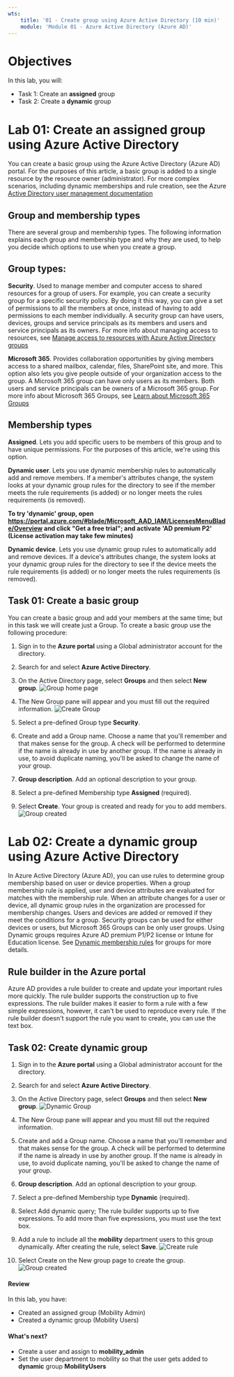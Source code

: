 ```yaml
---
wts:
    title: '01 - Create group using Azure Active Directory (10 min)'   
    module: 'Module 01 - Azure Active Directory (Azure AD)'
---
```


# Objectives

In this lab, you will:

+ Task 1: Create an **assigned** group
+ Task 2: Create a **dynamic** group

# Lab 01: Create an assigned group using Azure Active Directory

 
You can create a basic group using the Azure Active Directory (Azure AD) portal. For the purposes of this article, a basic group is added to a single resource by the resource owner (administrator). For more complex scenarios, including dynamic memberships and rule creation, see the Azure [Active Directory user management documentation](https://docs.microsoft.com/en-us/azure/active-directory/enterprise-users/)

## Group and membership types
There are several group and membership types. The following information explains each group and membership type and why they are used, to help you decide which options to use when you create a group.

## Group types:
**Security**. Used to manage member and computer access to shared resources for a group of users. For example, you can create a security group for a specific security policy. By doing it this way, you can give a set of permissions to all the members at once, instead of having to add permissions to each member individually. A security group can have users, devices, groups and service principals as its members and users and service principals as its owners. For more info about managing access to resources, see [Manage access to resources with Azure Active Directory groups](https://docs.microsoft.com/en-us/azure/active-directory/fundamentals/active-directory-manage-groups)

**Microsoft 365**. Provides collaboration opportunities by giving members access to a shared mailbox, calendar, files, SharePoint site, and more. This option also lets you give people outside of your organization access to the group. A Microsoft 365 group can have only users as its members. Both users and service principals can be owners of a Microsoft 365 group. For more info about Microsoft 365 Groups, see [Learn about Microsoft 365 Groups](https://support.office.com/article/learn-about-office-365-groups-b565caa1-5c40-40ef-9915-60fdb2d97fa2)

## Membership types
**Assigned**. Lets you add specific users to be members of this group and to have unique permissions. For the purposes of this article, we're using this option.

**Dynamic user**. Lets you use dynamic membership rules to automatically add and remove members. If a member's attributes change, the system looks at your dynamic group rules for the directory to see if the member meets the rule requirements (is added) or no longer meets the rules requirements (is removed).

**To try 'dynamic' group, open https://portal.azure.com/#blade/Microsoft_AAD_IAM/LicensesMenuBlade/Overview and click "Get a free trial"; and activate 'AD premium P2' (License activation may take few minutes)**

**Dynamic device**. Lets you use dynamic group rules to automatically add and remove devices. If a device's attributes change, the system looks at your dynamic group rules for the directory to see if the device meets the rule requirements (is added) or no longer meets the rules requirements (is removed).

## Task 01: Create a basic group
You can create a basic group and add your members at the same time; but in this task we will create just a Group. To create a basic group use the following procedure:

1. Sign in to the **Azure portal** using a Global administrator account for the directory.

2. Search for and select **Azure Active Directory**.

3. On the Active Directory page, select **Groups** and then select **New group**.
![Group home page](images/01_group_home.jpg)

4. The New Group pane will appear and you must fill out the required information.
![Create Group](images/02_new_assigned_group.jpg)

5. Select a pre-defined Group type **Security**.

6. Create and add a Group name. Choose a name that you'll remember and that makes sense for the group. A check will be performed to determine if the name is already in use by another group. If the name is already in use, to avoid duplicate naming, you'll be asked to change the name of your group.

7. **Group description**. Add an optional description to your group.

8. Select a pre-defined Membership type **Assigned** (required).

9.  Select **Create**. Your group is created and ready for you to add members.
    ![Group created](images/03_group_created.jpg)


# Lab 02: Create a dynamic group  using Azure Active Directory

In Azure Active Directory (Azure AD), you can use rules to determine group membership based on user or device properties. When a group membership rule is applied, user and device attributes are evaluated for matches with the membership rule. When an attribute changes for a user or device, all dynamic group rules in the organization are processed for membership changes. Users and devices are added or removed if they meet the conditions for a group. Security groups can be used for either devices or users, but Microsoft 365 Groups can be only user groups. Using Dynamic groups requires Azure AD premium P1/P2 license or Intune for Education license. See [Dynamic membership rules](https://docs.microsoft.com/en-us/azure/active-directory/enterprise-users/groups-create-rule) for groups for more details.


## Rule builder in the Azure portal
Azure AD provides a rule builder to create and update your important rules more quickly. The rule builder supports the construction up to five expressions. The rule builder makes it easier to form a rule with a few simple expressions, however, it can't be used to reproduce every rule. If the rule builder doesn't support the rule you want to create, you can use the text box.

## Task 02: Create dynamic group

1. Sign in to the **Azure portal** using a Global administrator account for the directory.

2. Search for and select **Azure Active Directory**.

3. On the Active Directory page, select **Groups** and then select **New group**.
   ![Dynamic Group](images/04_create_dynamic_group.jpg)
4. The New Group pane will appear and you must fill out the required information.
6. Create and add a Group name. Choose a name that you'll remember and that makes sense for the group. A check will be performed to determine if the name is already in use by another group. If the name is already in use, to avoid duplicate naming, you'll be asked to change the name of your group.

7. **Group description**. Add an optional description to your group.

8. Select a pre-defined Membership type **Dynamic** (required).
9. Select Add dynamic query; The rule builder supports up to five expressions. To add more than five expressions, you must use the text box.
10. Add a rule to include all the **mobility** department users to this group dynamically. After creating the rule, select **Save**.
    ![Create rule](images/05_add_membership_rules.jpg)
11. Select Create on the New group page to create the group.
    ![Group created](images/06_dynamic_group_created.jpg)

#### Review

In this lab, you have:

- Created an assigned group (Mobility Admin)
- Created a dynamic group (Mobility Users)

#### What's next?
- Create a user and assign to **mobility_admin**
- Set the user department to mobility so that the user gets added to **dynamic** group **MobilityUsers**

